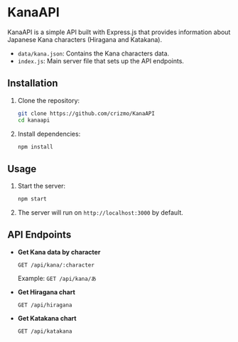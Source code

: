 # KanaAPI

KanaAPI is a simple API built with Express.js that provides information about Japanese Kana characters (Hiragana and Katakana).

- `data/kana.json`: Contains the Kana characters data.
- `index.js`: Main server file that sets up the API endpoints.

## Installation

1. Clone the repository:
    ```sh
    git clone https://github.com/crizmo/KanaAPI
    cd kanaapi
    ```

2. Install dependencies:
    ```sh
    npm install
    ```

## Usage

1. Start the server:
    ```sh
    npm start
    ```

2. The server will run on `http://localhost:3000` by default.

## API Endpoints

- **Get Kana data by character**
    ```
    GET /api/kana/:character
    ```
    Example: `GET /api/kana/あ`

- **Get Hiragana chart**
    ```
    GET /api/hiragana
    ```

- **Get Katakana chart**
    ```
    GET /api/katakana
    ```